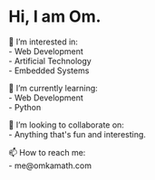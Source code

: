 <h1> Hi, I am Om. </h1>
<p> 👀 I’m interested in: <br> - Web Development <br> - Artificial Technology <br> - Embedded Systems <br>
<p> 🌱 I’m currently learning: <br> - Web Development <br> - Python <br>
<p> 💞️ I’m looking to collaborate on: <br> - Anything that's fun and interesting. <br>
<p> 📫 How to reach me: <br> - me@omkamath.com <br>


